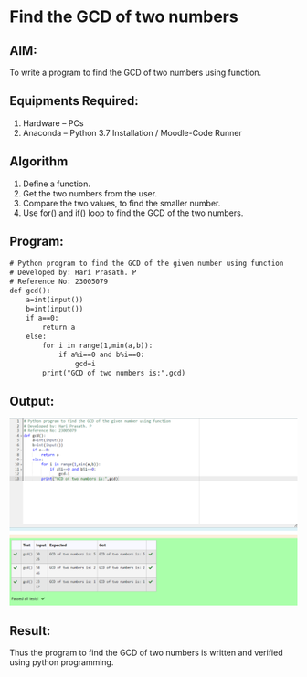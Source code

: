 # Find the GCD of two numbers

## AIM:
To write a program to find the GCD of two numbers using function.

## Equipments Required:
1. Hardware – PCs
2. Anaconda – Python 3.7 Installation / Moodle-Code Runner

## Algorithm
1. Define a function.
2. Get the two numbers from the user.
3. Compare the two values, to find the smaller number.
4. Use for() and if() loop to find the GCD of the two numbers.

## Program:
```
# Python program to find the GCD of the given number using function
# Developed by: Hari Prasath. P
# Reference No: 23005079
def gcd():
    a=int(input())
    b=int(input())
    if a==0:
        return a
    else:
        for i in range(1,min(a,b)):
            if a%i==0 and b%i==0:
                gcd=i
        print("GCD of two numbers is:",gcd)
```

## Output:
![output](/Screenshot%202023-07-25%20204856.png)


## Result:
Thus the program to find the GCD of two numbers is written and verified using python programming.
